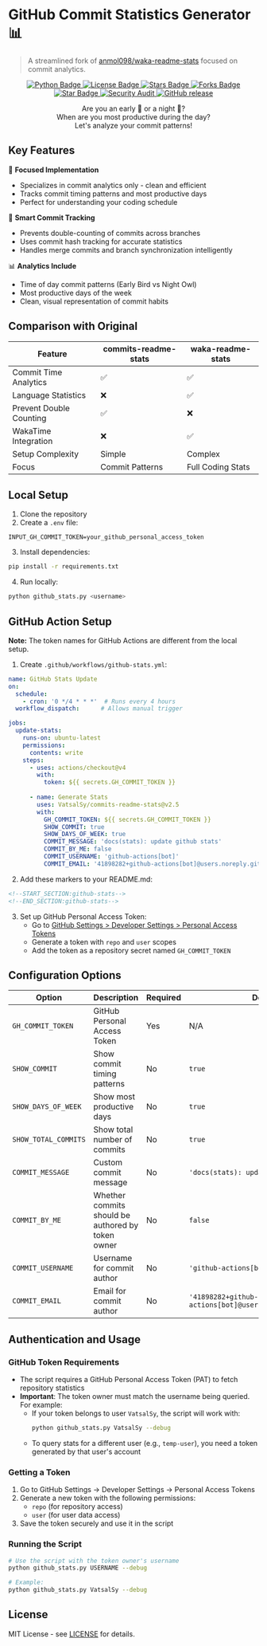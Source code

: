 # GitHub Commit Statistics Generator 📊

> A streamlined fork of [anmol098/waka-readme-stats](https://github.com/anmol098/waka-readme-stats) focused on commit analytics.

<p align="center">
   <a href="https://www.python.org/">
      <img src="https://img.shields.io/badge/language-python-blue?style" alt="Python Badge"/>
   </a>
   <a href="https://github.com/VatsalSy/commits-readme-stats/blob/main/LICENSE">
      <img src="https://img.shields.io/github/license/VatsalSy/commits-readme-stats" alt="License Badge"/>
   </a>
   <a href="https://github.com/VatsalSy/commits-readme-stats/stargazers">
      <img src="https://img.shields.io/github/stars/VatsalSy/commits-readme-stats" alt="Stars Badge"/>
   </a>
   <a href="https://github.com/VatsalSy/commits-readme-stats/network/members">
      <img src="https://img.shields.io/github/forks/VatsalSy/commits-readme-stats" alt="Forks Badge"/>
   </a>
   <a href="https://github.com/VatsalSy/commits-readme-stats">
      <img src="https://img.shields.io/static/v1?label=%F0%9F%8C%9F&message=If%20Useful&style=style=flat&color=BC4E99" alt="Star Badge"/>
   </a>
   <a href="https://github.com/VatsalSy/commits-readme-stats/actions/workflows/security-audit.yml">
      <img src="https://github.com/VatsalSy/commits-readme-stats/actions/workflows/security-audit.yml/badge.svg" alt="Security Audit"/>
   </a>
   <a href="https://github.com/VatsalSy/commits-readme-stats/releases">
      <img src="https://img.shields.io/github/v/release/VatsalSy/commits-readme-stats?include_prereleases" alt="GitHub release"/>
   </a>
</p>

<p align="center">
   Are you an early 🐤 or a night 🦉?
   <br/>
   When are you most productive during the day?
   <br/>
   Let's analyze your commit patterns!
</p>

## Key Features

🎯 **Focused Implementation**
- Specializes in commit analytics only - clean and efficient
- Tracks commit timing patterns and most productive days
- Perfect for understanding your coding schedule

🔄 **Smart Commit Tracking**
- Prevents double-counting of commits across branches
- Uses commit hash tracking for accurate statistics
- Handles merge commits and branch synchronization intelligently

📊 **Analytics Include**
- Time of day commit patterns (Early Bird vs Night Owl)
- Most productive days of the week
- Clean, visual representation of commit habits

## Comparison with Original

| Feature | commits-readme-stats | waka-readme-stats |
|---------|---------------------|-------------------|
| Commit Time Analytics | ✅ | ✅ |
| Language Statistics | ❌ | ✅ |
| Prevent Double Counting | ✅ | ❌ |
| WakaTime Integration | ❌ | ✅ |
| Setup Complexity | Simple | Complex |
| Focus | Commit Patterns | Full Coding Stats |

## Local Setup

1. Clone the repository
2. Create a `.env` file:
```env
INPUT_GH_COMMIT_TOKEN=your_github_personal_access_token
```

3. Install dependencies:
```bash
pip install -r requirements.txt
```

4. Run locally:
```bash
python github_stats.py <username>
```

## GitHub Action Setup

**Note:** The token names for GitHub Actions are different from the local setup.

1. Create `.github/workflows/github-stats.yml`:
```yaml
name: GitHub Stats Update
on:
  schedule:
    - cron: '0 */4 * * *'  # Runs every 4 hours
  workflow_dispatch:      # Allows manual trigger

jobs:
  update-stats:
    runs-on: ubuntu-latest
    permissions:
      contents: write
    steps:
      - uses: actions/checkout@v4
        with:
          token: ${{ secrets.GH_COMMIT_TOKEN }}
          
      - name: Generate Stats
        uses: VatsalSy/commits-readme-stats@v2.5
        with:
          GH_COMMIT_TOKEN: ${{ secrets.GH_COMMIT_TOKEN }}
          SHOW_COMMIT: true
          SHOW_DAYS_OF_WEEK: true
          COMMIT_MESSAGE: 'docs(stats): update github stats'
          COMMIT_BY_ME: false
          COMMIT_USERNAME: 'github-actions[bot]'
          COMMIT_EMAIL: '41898282+github-actions[bot]@users.noreply.github.com'

```

2. Add these markers to your README.md:
```markdown
<!--START_SECTION:github-stats-->
<!--END_SECTION:github-stats-->
```

3. Set up GitHub Personal Access Token:
   - Go to [GitHub Settings > Developer Settings > Personal Access Tokens](https://github.com/settings/tokens)
   - Generate a token with `repo` and `user` scopes
   - Add the token as a repository secret named `GH_COMMIT_TOKEN`

## Configuration Options

| Option | Description | Required | Default |
|--------|-------------|----------|---------|
| `GH_COMMIT_TOKEN` | GitHub Personal Access Token | Yes | N/A |
| `SHOW_COMMIT` | Show commit timing patterns | No | `true` |
| `SHOW_DAYS_OF_WEEK` | Show most productive days | No | `true` |
| `SHOW_TOTAL_COMMITS` | Show total number of commits | No | `true` |
| `COMMIT_MESSAGE` | Custom commit message | No | `'docs(stats): update github stats'` |
| `COMMIT_BY_ME` | Whether commits should be authored by token owner | No | `false` |
| `COMMIT_USERNAME` | Username for commit author | No | `'github-actions[bot]'` |
| `COMMIT_EMAIL` | Email for commit author | No | `'41898282+github-actions[bot]@users.noreply.github.com'` |

## Authentication and Usage

### GitHub Token Requirements
- The script requires a GitHub Personal Access Token (PAT) to fetch repository statistics
- **Important**: The token owner must match the username being queried. For example:
  - If your token belongs to user `VatsalSy`, the script will work with:
    ```bash
    python github_stats.py VatsalSy --debug
    ```
  - To query stats for a different user (e.g., `temp-user`), you need a token generated by that user's account

### Getting a Token
1. Go to GitHub Settings → Developer Settings → Personal Access Tokens
2. Generate a new token with the following permissions:
   - `repo` (for repository access)
   - `user` (for user data access)
3. Save the token securely and use it in the script

### Running the Script

```bash
# Use the script with the token owner's username
python github_stats.py USERNAME --debug

# Example:
python github_stats.py VatsalSy --debug
```

## License

MIT License - see [LICENSE](LICENSE) for details.